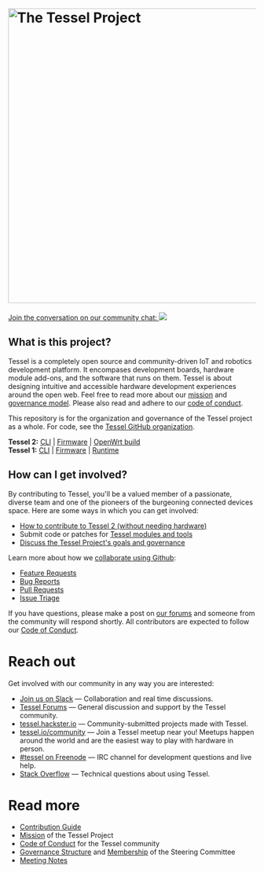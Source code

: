 # <img src="https://cloud.githubusercontent.com/assets/80639/7736468/c78ac686-fef8-11e4-9931-cc3ef8fd37a0.png" width="600" alt="The Tessel Project">

<a href="https://tessel-slack.herokuapp.com/">Join the conversation on our community chat:  <img src="https://tessel-slack.herokuapp.com/badge.svg"></a>

## What is this project?
Tessel is a completely open source and community-driven IoT and robotics development platform. It encompases development boards, hardware module add-ons, and the software that runs on them. Tessel is about designing intuitive and accessible hardware development experiences around the open web. Feel free to read more about our [mission](MISSION.md) and [governance model](GOVERNANCE.md). Please also read and adhere to our [code of conduct](https://github.com/tessel/project/blob/master/CONDUCT.md).

This repository is for the organization and governance of the Tessel project as a whole. For code, see the [Tessel GitHub organization](https://github.com/tessel). 

**Tessel 2:** [CLI](https://github.com/tessel/t2-cli) | [Firmware](https://github.com/tessel/t2-firmware) | [OpenWrt build](https://github.com/tessel/openwrt-tessel)  
**Tessel 1:** [CLI](https://github.com/tessel/cli) | [Firmware](https://github.com/tessel/t1-firmware) | [Runtime](https://github.com/tessel/t1-runtime)

## How can I get involved?

By contributing to Tessel, you'll be a valued member of a passionate, diverse team and one of the pioneers of the burgeoning connected devices space. Here are some ways in which you can get involved:

* [How to contribute to Tessel 2 (without needing hardware)](https://tessel.io/blog/118385488827/contributing-to-tessel-2-without-hardware)
* Submit code or patches for [Tessel modules and tools](https://github.com/tessel)
* [Discuss the Tessel Project's goals and governance](https://github.com/tessel/project/issues)

Learn more about how we [collaborate using Github](CONTRIBUTING.md):

* [Feature Requests](CONTRIBUTING.md#feature-requests)
* [Bug Reports](CONTRIBUTING.md#bug-reports)
* [Pull Requests](CONTRIBUTING.md#pull-requests)
* [Issue Triage](CONTRIBUTING.md#issue-triage)

If you have questions, please make a post on [our forums](https://forums.tessel.io) and someone from the community will respond shortly. All contributors are expected to follow our [Code of Conduct](Conduct.md).

# Reach out

Get involved with our community in any way you are interested:

* [Join us on Slack](https://tessel-slack.herokuapp.com/) &mdash; Collaboration and real time discussions.
* [Tessel Forums](https://forums.tessel.io/) &mdash; General discussion and support by the Tessel community.
* [tessel.hackster.io](http://tessel.hackster.io) &mdash; Community-submitted projects made with Tessel.
* [tessel.io/community](http://tessel.io/community) &mdash; Join a Tessel meetup near you! Meetups happen around the world and are the easiest way to play with hardware in person.
* [#tessel on Freenode](https://www.irccloud.com/#!/chat.freenode.net:6667/%23tessel) &mdash; IRC channel for development questions and live help.
* [Stack Overflow](http://stackoverflow.com/questions/tagged/tessel) &mdash; Technical questions about using Tessel.

# Read more 

* [Contribution Guide](CONTRIBUTING.md)
* [Mission](MISSION.md) of the Tessel Project
* [Code of Conduct](CONDUCT.md) for the Tessel community
* [Governance Structure](GOVERNANCE.md) and [Membership](TEAM.md) of the Steering Committee
* [Meeting Notes](meetings/)

